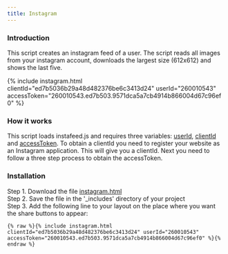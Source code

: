 ```yaml
---
title: Instagram
---
```


### Introduction

This script creates an instagram feed of a user. The script reads all images from your instagram account, downloads the largest size (612x612) and shows the last five.

{% include instagram.html clientId="ed7b5036b29a48d482376be6c3413d24" userId="260010543" accessToken="260010543.ed7b503.9571dca5a7cb4914b866004d67c96ef0" %}

### How it works

This script loads instafeed.js and requires three variables: [userId](https://www.otzberg.net/iguserid/), [clientId](https://www.instagram.com/developer/) and [accessToken](https://www.instagram.com/developer/authentication/). To obtain a clientId you need to register your website as an Instagram application. This will give you a clientId. Next you need to follow a three step process to obtain the accessToken.

### Installation

Step 1. Download the file [instagram.html](https://raw.githubusercontent.com/jhvanderschee/jekyllcodex/gh-pages/_includes/instagram.html)
<br />Step 2. Save the file in the '_includes' directory of your project
<br />Step 3. Add the following line to your layout on the place where you want the share buttons to appear:

```
{% raw %}{% include instagram.html clientId="ed7b5036b29a48d482376be6c3413d24" userId="260010543" accessToken="260010543.ed7b503.9571dca5a7cb4914b866004d67c96ef0" %}{% endraw %}
```